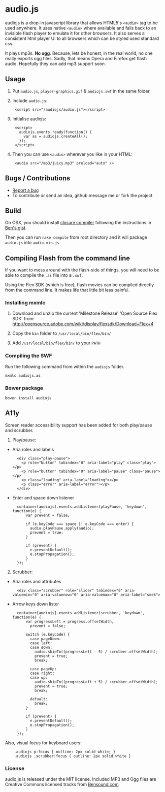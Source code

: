 # audio.js

audiojs is a drop-in javascript library that allows HTML5's `<audio>` tag to
be used anywhere. It uses native `<audio>` where available and falls back
to an invisible flash player to emulate it for other browsers. It also serves
a consistent html player UI to all browsers which can be styled used standard css.

It plays mp3s. **No ogg**. Because, lets be honest, in the real world, no one
really exports ogg files. Sadly, that means Opera and Firefox get flash audio.
Hopefully they can add mp3 support soon.

## Usage

1. Put `audio.js`, `player-graphics.gif` & `audiojs.swf` in the same folder.

2. Include `audio.js`:

        <script src="/audiojs/audio.js"></script>

3. Initialise audiojs:

        <script>
          audiojs.events.ready(function() {
            var as = audiojs.createAll();
          });
        </script>

4. Then you can use `<audio>` wherever you like in your HTML:

        <audio src="/mp3/juicy.mp3" preload="auto" />

## Bugs / Contributions

- [Report a bug](https://github.com/kolber/audiojs/issues)
- To contribute or send an idea, github message me or fork the project

## Build

On OSX, you should install [closure compiler](http://closure-compiler.googlecode.com/files/compiler-latest.zip) following the instructions in
[Ben's gist](https://gist.github.com/739724).

Then you can run `rake compile` from root directory and it will package `audio.js`
into `audio.min.js`.

## Compiling Flash from the command line

If you want to mess around with the flash-side of things, you will need to be
able to compile the `.as` file into a `.swf`.

Using the Flex SDK (which is free), flash movies can be compiled
directly from the command line. It makes life that little bit less painful.

### Installing mxmlc

1. Download and unzip the current 'Milestone Release' 'Open Source Flex SDK' from:
   <http://opensource.adobe.com/wiki/display/flexsdk/Download+Flex+4>

2. Copy the `bin` folder to `/usr/local/bin/flex/bin/`

3. Add `/usr/local/bin/flex/bin/` to your `PATH`

### Compiling the SWF

Run the following command from within the `audiojs` folder.

    mxmlc audiojs.as
    
### Bower package

    bower install audiojs
    
## A11y

Screen reader accessibility support has been added for both play/pause and scrubber.

1. Play/pause:

- Aria roles and labels

        <div class="play-pause"> 
          <p role="button" tabindex="0" aria-label="play" class="play"></p> 
          <p role="button" tabindex="0" aria-label="pause" class="pause"></p> 
          <p class="loading" aria-label="loading"></p> 
          <p class="error" aria-label="error"></p> 
        </div> 
        
- Enter and space down listener

        container[audiojs].events.addListener(playPause, 'keydown', function(e) {
            var prevent = false;
            
            if (e.keyCode === space || e.keyCode === enter) {
              audio.playPause.apply(audio);
              prevent = true;
            }
            
            if (prevent) {
              e.preventDefault();
              e.stopPropagation();
            }
        }); 
        
        
2. Scrubber:

- Aria roles and attributes

        <div class="scrubber" role="slider" tabindex="0" aria-valuemin="0" aria-valuenow="0" aria-valuemax="0" aria-label="seek">
        
- Arrow keys down lister

        container[audiojs].events.addListener(scrubber, 'keydown', function(e) {
            var progressLeft = progress.offsetWidth,
              prevent = false;
    
            switch (e.keyCode) {
              case pageDown:
              case left:
              case down:
                audio.skipTo((progressLeft - 5) / scrubber.offsetWidth);
                prevent = true;
                break;
    
              case pageUp:
              case right:
              case up:
                audio.skipTo((progressLeft + 5) / scrubber.offsetWidth);
                prevent = true;
                break;
    
              default:
                break;
            }
    
            if (prevent) {
              e.preventDefault();
              e.stopPropagation();
            }
        });
        
Also, visual focus for keyboard users:

        .audiojs p:focus { outline: 2px solid white; }
        .audiojs .scrubber:focus { outline: 2px solid white }


### License

audio.js is released under the MIT license. Included MP3 and Ogg files are Creative Commons licensed tracks from [Bensound.com](http://www.bensound.com/)
